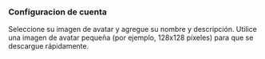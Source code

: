 ### Configuracion de cuenta
Seleccione su imagen de avatar y agregue su nombre y descripción. Utilice una imagen de avatar pequeña (por ejemplo, 128x128 píxeles) para que se descargue rápidamente.

